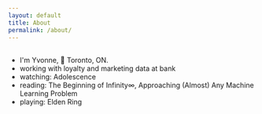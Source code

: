 ```yaml
---
layout: default
title: About
permalink: /about/
---
```

<h2> </h2>
<ul>
	<li>I'm Yvonne, 📍 Toronto, ON. </li>
	<li>working with loyalty and marketing data at bank </li>
	<li>watching: Adolescence </li>
	<li>reading: The Beginning of Infinity∞, Approaching (Almost) Any Machine Learning Problem </li>
	<li>playing: Elden Ring</li>
</ul>